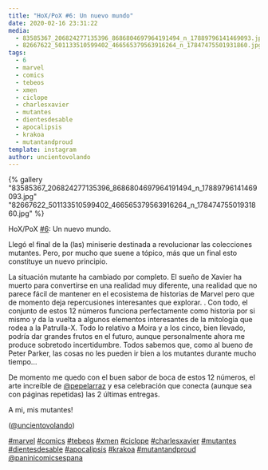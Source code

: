 ```yaml
---
title: "HoX/PoX #6: Un nuevo mundo"
date: 2020-02-16 23:31:22
media: 
  - 83585367_206824277135396_8686804697964191494_n_17889796141469093.jpg
  - 82667622_501133510599402_466565379563916264_n_17847475501931860.jpg
tags: 
  - 6
  - marvel
  - comics
  - tebeos
  - xmen
  - ciclope
  - charlesxavier
  - mutantes
  - dientesdesable
  - apocalipsis
  - krakoa
  - mutantandproud
template: instagram
author: uncientovolando
---
```


{% gallery "83585367_206824277135396_8686804697964191494_n_17889796141469093.jpg" "82667622_501133510599402_466565379563916264_n_17847475501931860.jpg" %}

HoX/PoX [#6](/etiquetas/6): Un nuevo mundo.

Llegó el final de la (las) miniserie destinada a revolucionar las colecciones mutantes. Pero, por mucho que suene a tópico, más que un final esto constituye un nuevo principio.

La situación mutante ha cambiado por completo. El sueño de Xavier ha muerto para convertirse en una realidad muy diferente, una realidad que no parece fácil de mantener en el ecosistema de historias de Marvel pero que de momento deja repercusiones interesantes que explorar. .
Con todo, el conjunto de estos 12 números funciona perfectamente como historia por si mismo y da la vuelta a algunos elementos interesantes de la mitología que rodea a la Patrulla-X. Todo lo relativo a Moira y a los cinco, bien llevado, podría dar grandes frutos en el futuro, aunque personalmente ahora me produce sobretodo incertidumbre. Todos sabemos que, como al bueno de Peter Parker, las cosas no les pueden ir bien a los mutantes durante mucho tiempo...

De momento me quedo con el buen sabor de boca de estos 12 números, el arte increíble de [@pepelarraz](https://instagram.com/pepelarraz) y esa celebración que conecta (aunque sea con páginas repetidas) las 2 últimas entregas.

A mi, mis mutantes!

([@uncientovolando](https://instagram.com/uncientovolando))

[#marvel](/etiquetas/marvel) [#comics](/etiquetas/comics) [#tebeos](/etiquetas/tebeos) [#xmen](/etiquetas/xmen) [#ciclope](/etiquetas/ciclope) [#charlesxavier](/etiquetas/charlesxavier) [#mutantes](/etiquetas/mutantes) [#dientesdesable](/etiquetas/dientesdesable) [#apocalipsis](/etiquetas/apocalipsis) [#krakoa](/etiquetas/krakoa) [#mutantandproud](/etiquetas/mutantandproud) [@paninicomicsespana](https://instagram.com/paninicomicsespana)
